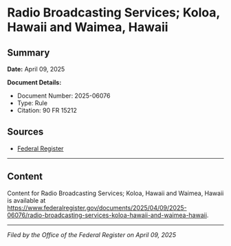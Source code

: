 # Radio Broadcasting Services; Koloa, Hawaii and Waimea, Hawaii

## Summary

**Date:** April 09, 2025

**Document Details:**
- Document Number: 2025-06076
- Type: Rule
- Citation: 90 FR 15212

## Sources
- [Federal Register](https://www.federalregister.gov/documents/2025/04/09/2025-06076/radio-broadcasting-services-koloa-hawaii-and-waimea-hawaii)

---

## Content

Content for Radio Broadcasting Services; Koloa, Hawaii and Waimea, Hawaii is available at https://www.federalregister.gov/documents/2025/04/09/2025-06076/radio-broadcasting-services-koloa-hawaii-and-waimea-hawaii.

---

*Filed by the Office of the Federal Register on April 09, 2025*

